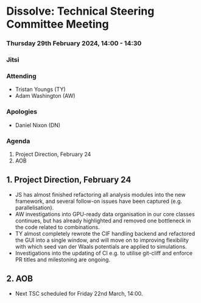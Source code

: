 # Dissolve: Technical Steering Committee Meeting
### Thursday 29th February 2024, 14:00 - 14:30
### Jitsi

### Attending

- Tristan Youngs (TY)
- Adam Washington (AW)

### Apologies

- Daniel Nixon (DN)

### Agenda

1. Project Direction, February 24
2. AOB

## 1. Project Direction, February 24

- JS has almost finished refactoring all analysis modules into the new framework, and several follow-on issues have been captured (e.g. parallelisation).
- AW investigations into GPU-ready data organisation in our core classes continues, but has already highlighted and removed one bottleneck in the code related to combinations.
- TY almost completely rewrote the CIF handling backend and refactored the GUI into a single window, and will move on to improving flexibility with which seed van der Waals potentials are applied to simulations.
- Investigations into the updating of CI e.g. to utilise git-cliff and enforce PR titles and milestoning are ongoing.

## 2. AOB

- Next TSC scheduled for Friday 22nd March, 14:00.
